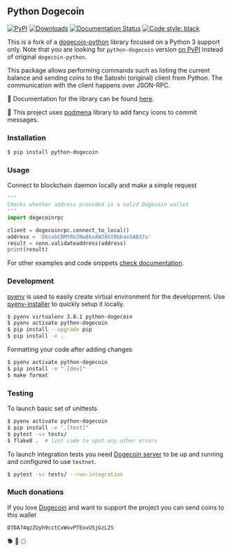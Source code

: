 ## Python Dogecoin

[![PyPI](https://img.shields.io/pypi/v/python-dogecoin)](https://pypi.org/project/python-dogecoin)
[![Downloads](https://pepy.tech/badge/python-dogecoin)](https://pepy.tech/project/python-dogecoin)
[![Documentation Status](https://readthedocs.org/projects/python-dogecoin/badge/?version=latest)](https://python-dogecoin.readthedocs.io/en/latest/?badge=latest)
[![Code style: black](https://img.shields.io/badge/code%20style-black-000000.svg)](https://github.com/psf/black)


This is a fork of a [dogecoin-python](https://github.com/jcsaaddupuy/dogecoin-python) library focused on a Python 3 support only. Note that you are looking for `python-dogecoin` version [on PyPI](https://pypi.org/project/python-dogecoin/) instead of original `dogecoin-python`.

This package allows performing commands such as listing the current balance and sending coins to the Satoshi (original) client from Python. The communication with the client happens over JSON-RPC.

:book: Documentation for the library can be found [here](https://python-dogecoin.readthedocs.io/en/latest/).

:lemon: This project uses [podmena](https://github.com/bmwant/podmena) library to add fancy icons to commit messages.

### Installation

```bash
$ pip install python-dogecoin
```

### Usage

Connect to blockchain daemon locally and make a simple request

```python
"""
Checks whether address provided is a valid Dogecoin wallet
"""
import dogecoinrpc

client = dogecoinrpc.connect_to_local()
address = 'D6cobCBMtRoJNw8kxAWJ8GtRbbaxSAB37u'
result = conn.validateaddress(address)
print(result)
```

For other examples and code snippets [check documentation](https://python-dogecoin.readthedocs.io/en/latest/).

### Development

[pyenv](https://github.com/pyenv/pyenv) is used to easily create virtual environment for the development. Use [pyenv-installer](https://github.com/pyenv/pyenv-installer) to quickly setup it locally.

```bash
$ pyenv virtualenv 3.8.1 python-dogecoin
$ pyenv activate python-dogecoin
$ pip install --upgrade pip
$ pip install -e .
```

Formatting your code after adding changes

```bash
$ pyenv activate python-dogecoin
$ pip install -e ".[dev]"
$ make format
```

### Testing

To launch basic set of unittests

```bash
$ pyenv activate python-dogecoin
$ pip install -e ".[test]"
$ pytest -sv tests/
$ flake8 .  # lint code to spot any other errors
```

To launch integration tests you need [Dogecoin server](https://github.com/dogecoin/dogecoin) to be up and running and configured to use `testnet`.

```bash
$ pytest -sv tests/ --run-integration
```

### Much donations

If you love [Dogecoin](https://dogecoin.com/) and want to support the project you can send coins to this wallet

`D7DA74qzZUyh9cctCxWovPTEovUSjGzL2S`

:dog2: :rocket: :full_moon:
